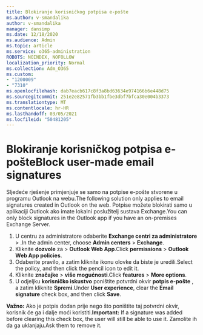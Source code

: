 ```yaml
---
title: Blokiranje korisničkog potpisa e-pošte
ms.author: v-smandalika
author: v-smandalika
manager: dansimp
ms.date: 12/18/2020
ms.audience: Admin
ms.topic: article
ms.service: o365-administration
ROBOTS: NOINDEX, NOFOLLOW
localization_priority: Normal
ms.collection: Adm_O365
ms.custom:
- "1200009"
- "7310"
ms.openlocfilehash: dab7eacb617c8f3a8bd63634e974166b6e448d75
ms.sourcegitcommit: 251e2e82571fb3bb1fbe3dbf7bfca30e004b3373
ms.translationtype: MT
ms.contentlocale: hr-HR
ms.lasthandoff: 03/05/2021
ms.locfileid: "50481205"
---
```

# <a name="block-user-made-email-signatures"></a><span data-ttu-id="798dd-102">Blokiranje korisničkog potpisa e-pošte</span><span class="sxs-lookup"><span data-stu-id="798dd-102">Block user-made email signatures</span></span>

<span data-ttu-id="798dd-103">Sljedeće rješenje primjenjuje se samo na potpise e-pošte stvorene u programu Outlook na webu.</span><span class="sxs-lookup"><span data-stu-id="798dd-103">The following solution only applies to email signatures created in Outlook on the web.</span></span> <span data-ttu-id="798dd-104">Potpise možete blokirati samo u aplikaciji Outlook ako imate lokalni poslužitelj sustava Exchange.</span><span class="sxs-lookup"><span data-stu-id="798dd-104">You can only block signatures in the Outlook app if you have an on-premises Exchange Server.</span></span>

1. <span data-ttu-id="798dd-105">U centru za administratore odaberite **Exchange centri za administratore**  >  .</span><span class="sxs-lookup"><span data-stu-id="798dd-105">In the admin center, choose **Admin centers** > **Exchange**.</span></span>
2. <span data-ttu-id="798dd-106">Kliknite **dozvole** za  >  **Outlook Web App**.</span><span class="sxs-lookup"><span data-stu-id="798dd-106">Click **permissions** > **Outlook Web App policies**.</span></span>
3. <span data-ttu-id="798dd-107">Odaberite pravilo, a zatim kliknite ikonu olovke da biste je uredili.</span><span class="sxs-lookup"><span data-stu-id="798dd-107">Select the policy, and then click the pencil icon to edit it.</span></span>
4. <span data-ttu-id="798dd-108">Kliknite **značajke**  >  **više mogućnosti**.</span><span class="sxs-lookup"><span data-stu-id="798dd-108">Click **features** > **More options**.</span></span>
5. <span data-ttu-id="798dd-109">U odjeljku **korisničko iskustvo** poništite potvrdni okvir **potpis e-pošte** , a zatim kliknite **Spremi**.</span><span class="sxs-lookup"><span data-stu-id="798dd-109">Under **User experience**, clear the **Email signature** check box, and then click **Save**.</span></span>

<span data-ttu-id="798dd-110">**Važno:** Ako je potpis dodan prije nego što poništite taj potvrdni okvir, korisnik će ga i dalje moći koristiti.</span><span class="sxs-lookup"><span data-stu-id="798dd-110">**Important:** If a signature was added before clearing this check box, the user will still be able to use it.</span></span> <span data-ttu-id="798dd-111">Zamolite ih da ga uklanjaju.</span><span class="sxs-lookup"><span data-stu-id="798dd-111">Ask them to remove it.</span></span>
